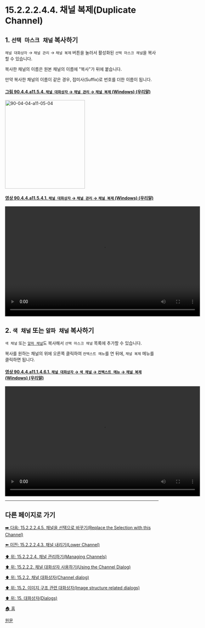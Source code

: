 # 15.2.2.2.4.4. 채널 복제(Duplicate Channel)

<a id="15-02-02-02-04-04-s1"></a>

## 1. `선택 마스크 채널` 복사하기
`채널 대화상자` → `채널 관리` → `채널 복제` 버튼을 눌러서 활성화된 `선택 마스크 채널`을 복사할 수 있습니다.

복사한 채널의 이름은 원본 채널의 이름에 "복사"가 뒤에 붙습니다.

만약 복사한 채널의 이름이 같은 경우, 접미사(Suffix)로 번호를 더한 이름이 됩니다.

<a id="90-04-04-a11-05-04"></a>

#### [그림 90.4.4.a11.5.4. `채널 대화상자` → `채널 관리` → `채널 복제` (Windows) (우리말)](./90-04-0004-channels.md#90-04-04-a11-05-04)
<img width="262" height="290" alt="90-04-04-a11-05-04" src="https://github.com/wonder13662/gimp/assets/15767104/f3a09be3-68ce-4aad-97f7-149fd35d2c14" />

<a id="90-04-04-a11-05-04-01"></a>

#### [영상 90.4.4.a11.5.4.1. `채널 대화상자` → `채널 관리` → `채널 복제` (Windows) (우리말)](./90-04-0004-channels.md#90-04-04-a11-05-04-01)
<video controls="controls" width="640" height="360" src="https://github.com/wonder13662/gimp/assets/15767104/b50fee9b-70f8-4bb0-8aff-4cfc50e6db0e"></video>

<a id="15-02-02-02-04-04-s2"></a>

## 2. `색 채널` 또는 `알파 채널` 복사하기
`색 채널` 또는 [`알파 채널`](./19-glossaryx-alpha_channel.md)도 복사해서 `선택 마스크 채널` 목록에 추가할 수 있습니다.

복사를 원하는 채널의 위에 오른쪽 클릭하여 `컨텍스트 메뉴`를 연 뒤에, `채널 복제` 메뉴를 클릭하면 됩니다.

<a id="90-04-04-a11-01-04-06-01"></a>

#### [영상 90.4.4.a11.1.4.6.1. `채널 대화상자` → `색 채널` → `컨텍스트 메뉴` → `채널 복제` (Windows) (우리말)](./90-04-0004-channels.md#90-04-04-a11-01-04-06-01)
<video controls="controls" width="640" height="360" src="https://github.com/wonder13662/gimp/assets/15767104/bc633af6-3664-4dfa-a215-139d49d442f3"></video>

***

## 다른 페이지로 가기

[➡️ 다음: 15.2.2.2.4.5. 채널을 선택으로 바꾸기(Replace the Selection with this Channel)](./15-02-02-02-04-05-replace_the_selection_with_this_channel.md)

[⬅️ 이전: 15.2.2.2.4.3. 채널 내리기(Lower Channel)](./15-02-02-02-04-03-lower_channel.md)

[⬆️ 위: 15.2.2.2.4. 채널 관리하기(Managing Channels)](./15-02-02-02-04-00-managing_channels.md)

[⬆️ 위: 15.2.2.2. 채널 대화상자 사용하기(Using the Channel Dialog)](./15-02-02-02-00-using_the_channel_dialog.md)

[⬆️ 위: 15.2.2. 채널 대화상자(Channel dialog)](./15-02-02-00-channel_dialog.md)

[⬆️ 위: 15.2. 이미지 구조 관련 대화상자(Image structure related dialogs)](./15-02-00-image-structure-related-dialogs.md)

[⬆️ 위: 15. 대화상자(Dialogs)](./15-00-dialogs.md)

[🏠 홈](./00-home.md)

[원문](https://docs.gimp.org/2.10/ko/gimp-channel-dialog.html#gimp-channel-duplicate)